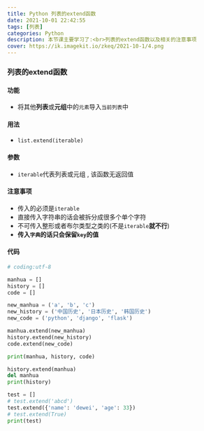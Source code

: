 ```yaml
---
title: Python 列表的extend函数
date: 2021-10-01 22:42:55
tags: [列表]
categories: Python
description: 本节课主要学习了:<br>列表的extend函数以及相关的注意事项
cover: https://ik.imagekit.io/zkeq/2021-10-1/4.png
---
```


### 列表的extend函数

#### 功能

- 将其他**列表**或**元组**中的`元素`导入`当前列表`中

#### 用法

- `list.extend(iterable)` 

#### 参数

- `iterable`代表列表或元组 , 该函数无返回值

#### 注意事项

- 传入的必须是`iterable`
- 直接传入字符串的话会被拆分成很多个单个字符
- 不可传入整形或者布尔类型之类的(不是`iterable`**就不行**)
- **传入`字典`的话只会保留`key`的值**

#### 代码

```python
# coding:utf-8

manhua = []
history = []
code = []

new_manhua = ('a', 'b', 'c')
new_history = ('中国历史', '日本历史', '韩国历史')
new_code = ('python', 'django', 'flask')

manhua.extend(new_manhua)
history.extend(new_history)
code.extend(new_code)

print(manhua, history, code)

history.extend(manhua)
del manhua
print(history)

test = []
# test.extend('abcd')
test.extend({'name': 'dewei', 'age': 33})
# test.extend(True)
print(test)

```
